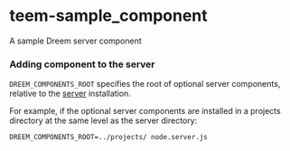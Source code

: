 # teem-sample_component
A sample Dreem server component

### Adding component to the server

```DREEM_COMPONENTS_ROOT``` specifies the root of optional server components, relative to the [server](https://github.com.teem2/server) installation.

For example, if the optional server components are installed in a projects directory at the same level as the server directory:

    DREEM_COMPONENTS_ROOT=../projects/ node.server.js

